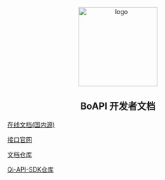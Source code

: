<p align="center">
<a href="https://doc.halou.xyz/" target="_blank" rel="noopener noreferrer"><img width="180" 
src="https://img.halou.xyz/typory/logo.gif" alt="logo"></a>
</p>


<h2 align="center">BoAPI 开发者文档</h2>

[在线文档(国内源)](https://doc.halou.xyz/)

[接口官网](https://api.halou.xyz/)

[文档仓库](https://github.com/tang-amber/bo-api-doc)

[Qi-API-SDK仓库](https://github.com/tang-amber/bo-api-sdk)